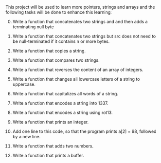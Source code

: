 This project will be used to learn more pointers, strings and arrays and the following tasks will be done to enhance this learning:

0. Write a function that concatenates two strings and and then adds a terminating null byte

1. Write a function that concatenates two strings but src does not need to be null-terminated if it contains n or more bytes.

2. Write a function that copies a string.

3. Write a function that compares two strings.

4. Write a function that reverses the content of an array of integers.

5. Write a function that changes all lowercase letters of a string to uppercase.

6. Write a function that capitalizes all words of a string.

7. Write a function that encodes a string into 1337.

8. Write a function that encodes a string using rot13.

9. Write a function that prints an integer.

10. Add one line to this code, so that the program prints a[2] = 98, followed by a new line.

11. Write a function that adds two numbers.

12. Write a function that prints a buffer.
